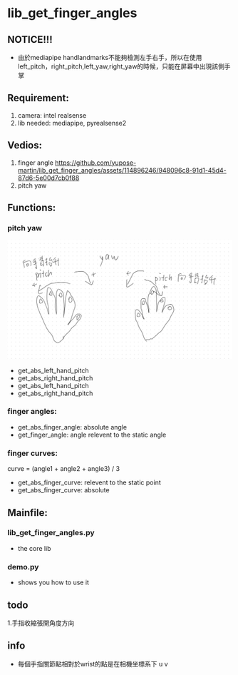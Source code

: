 # lib_get_finger_angles

## NOTICE!!!
* 由於mediapipe handlandmarks不能夠檢測左手右手，所以在使用left_pitch，right_pitch,left_yaw,right_yaw的時候，只能在屏幕中出現該側手掌

## Requirement:
1. camera: intel realsense
2. lib needed: mediapipe, pyrealsense2

## Vedios:
1. finger angle
https://github.com/yupose-martin/lib_get_finger_angles/assets/114896246/948096c8-91d1-45d4-87d6-5e00d7cb0f88
2. pitch yaw


## Functions:
### pitch yaw

![img](README.assets/D37AA65EAE2F7122F0B902DD7D57F916-1712567769327.png)

* get_abs_left_hand_pitch
* get_abs_right_hand_pitch
* get_abs_left_hand_pitch
* get_abs_right_hand_pitch

### finger angles:
* get_abs_finger_angle: absolute angle
* get_finger_angle: angle relevent to the static angle

### finger curves:
curve = (angle1 + angle2 + angle3) / 3
* get_abs_finger_curve: relevent to the static point
* get_abs_finger_curve: absolute

## Mainfile:
### lib_get_finger_angles.py
* the core lib
### demo.py
* shows you how to use it

## todo
1.手指收縮張開角度方向

## info
* 每個手指關節點相對於wrist的點是在相機坐標系下 u v
